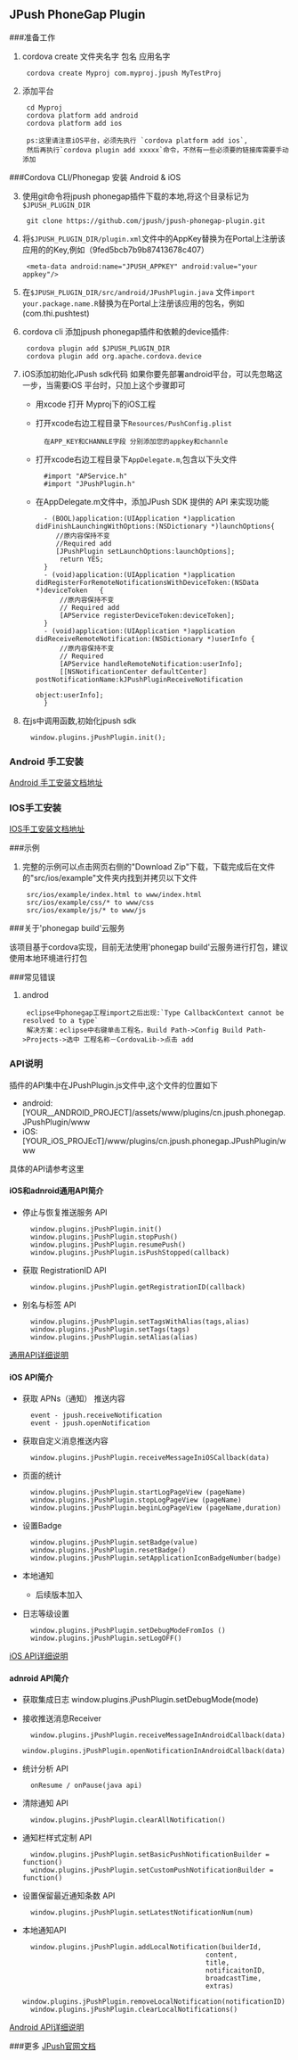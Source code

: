 ## JPush PhoneGap Plugin ##


###准备工作

1. cordova create 文件夹名字 包名 应用名字

		cordova create Myproj com.myproj.jpush MyTestProj
		
2. 添加平台

		cd Myproj 
		cordova platform add android  
		cordova platform add ios

		ps:这里请注意iOS平台，必须先执行 `cordova platform add ios`,
		然后再执行`cordova plugin add xxxxx`命令，不然有一些必须要的链接库需要手动添加
		

###Cordova CLI/Phonegap 安装 Android & iOS

3. 使用git命令将jpush phonegap插件下载的本地,将这个目录标记为`$JPUSH_PLUGIN_DIR`
		
		git clone https://github.com/jpush/jpush-phonegap-plugin.git


4. 将`$JPUSH_PLUGIN_DIR/plugin.xml`文件中的AppKey替换为在Portal上注册该应用的的Key,例如（9fed5bcb7b9b87413678c407）
		
		<meta-data android:name="JPUSH_APPKEY" android:value="your appkey"/>

5. 在`$JPUSH_PLUGIN_DIR/src/android/JPushPlugin.java` 文件`import your.package.name.R`替换为在Portal上注册该应用的包名，例如(com.thi.pushtest)


6. cordova cli 添加jpush phonegap插件和依赖的device插件: 

		cordova plugin add $JPUSH_PLUGIN_DIR
		cordova plugin add org.apache.cordova.device

7. iOS添加初始化JPush sdk代码 如果你要先部署android平台，可以先忽略这一步，当需要iOS 平台时，只加上这个步骤即可
	
	+ 用xcode 打开 Myproj下的iOS工程 
	+ 打开xcode右边工程目录下`Resources/PushConfig.plist`
		
			在APP_KEY和CHANNLE字段 分别添加您的appkey和channle
		
	+ 打开xcode右边工程目录下`AppDelegate.m`,包含以下头文件

			#import "APService.h"
		    #import "JPushPlugin.h"

	+ 在AppDelegate.m文件中，添加JPush SDK 提供的 API 来实现功能

			- (BOOL)application:(UIApplication *)application didFinishLaunchingWithOptions:(NSDictionary *)launchOptions{
			   //原内容保持不变
			   //Required add 
			   [JPushPlugin setLaunchOptions:launchOptions];
			    return YES;
			}
			- (void)application:(UIApplication *)application didRegisterForRemoteNotificationsWithDeviceToken:(NSData *)deviceToken   {
			    //原内容保持不变
			    // Required add
			    [APService registerDeviceToken:deviceToken];
			}
			- (void)application:(UIApplication *)application didReceiveRemoteNotification:(NSDictionary *)userInfo {
			    //原内容保持不变
			    // Required
			    [APService handleRemoteNotification:userInfo];
	    		[[NSNotificationCenter defaultCenter] postNotificationName:kJPushPluginReceiveNotification
	                                                               object:userInfo];
			}
	
7. 在js中调用函数,初始化jpush sdk

		 window.plugins.jPushPlugin.init();		 

### Android 手工安装

[Android 手工安装文档地址](document/Android_handle_install.md)
	

### IOS手工安装

[IOS手工安装文档地址](document/iOS_handle_install.md)


###示例

1. 完整的示例可以点击网页右侧的"Download Zip"下载，下载完成后在文件的"src/ios/example"文件夹内找到并拷贝以下文件

		src/ios/example/index.html to www/index.html
		src/ios/example/css/* to www/css
		src/ios/example/js/* to www/js

###关于'phonegap build'云服务

该项目基于cordova实现，目前无法使用'phonegap build'云服务进行打包，建议使用本地环境进行打包

###常见错误
1. androd

		eclipse中phonegap工程import之后出现:`Type CallbackContext cannot be resolved to a type`
		解决方案：eclipse中右键单击工程名，Build Path->Config Build Path->Projects->选中 工程名称－CordovaLib->点击 add

### API说明

插件的API集中在JPushPlugin.js文件中,这个文件的位置如下

*  android:[YOUR__ANDROID_PROJECT]/assets/www/plugins/cn.jpush.phonegap.JPushPlugin/www
*  iOS:[YOUR_iOS_PROJEcT]/www/plugins/cn.jpush.phonegap.JPushPlugin/www

具体的API请参考这里

#### iOS和adnroid通用API简介

+ 停止与恢复推送服务 API
		
		window.plugins.jPushPlugin.init()
		window.plugins.jPushPlugin.stopPush()
		window.plugins.jPushPlugin.resumePush()
		window.plugins.jPushPlugin.isPushStopped(callback)


+ 获取 RegistrationID API

		window.plugins.jPushPlugin.getRegistrationID(callback)
		
+ 别名与标签 API
	
		window.plugins.jPushPlugin.setTagsWithAlias(tags,alias)
		window.plugins.jPushPlugin.setTags(tags)
		window.plugins.jPushPlugin.setAlias(alias)

[通用API详细说明](document/Common_detail_api.md)

#### iOS API简介
+ 获取 APNs（通知） 推送内容

		event - jpush.receiveNotification
		event - jpush.openNotification

+ 获取自定义消息推送内容

		window.plugins.jPushPlugin.receiveMessageIniOSCallback(data)
+ 页面的统计
	
		window.plugins.jPushPlugin.startLogPageView (pageName)
		window.plugins.jPushPlugin.stopLogPageView (pageName)
		window.plugins.jPushPlugin.beginLogPageView (pageName,duration)
+ 设置Badge

		window.plugins.jPushPlugin.setBadge(value)
		window.plugins.jPushPlugin.resetBadge()
		window.plugins.jPushPlugin.setApplicationIconBadgeNumber(badge)
+ 本地通知

	+ 后续版本加入
		
+ 日志等级设置
	
		window.plugins.jPushPlugin.setDebugModeFromIos ()
		window.plugins.jPushPlugin.setLogOFF()
		
		
[iOS API详细说明](document/iOS_detail_api.md)


#### adnroid API简介
		
+ 获取集成日志
		window.plugins.jPushPlugin.setDebugMode(mode)

+ 接收推送消息Receiver
		
		window.plugins.jPushPlugin.receiveMessageInAndroidCallback(data)
		window.plugins.jPushPlugin.openNotificationInAndroidCallback(data)

+ 统计分析 API

		onResume / onPause(java api)
			
+ 清除通知 API

		window.plugins.jPushPlugin.clearAllNotification()

+ 通知栏样式定制 API

		window.plugins.jPushPlugin.setBasicPushNotificationBuilder = function()
		window.plugins.jPushPlugin.setCustomPushNotificationBuilder = function()

+ 设置保留最近通知条数 API
		
		window.plugins.jPushPlugin.setLatestNotificationNum(num)
		
+ 本地通知API
		
		window.plugins.jPushPlugin.addLocalNotification(builderId,
												    content,
												    title,
												    notificaitonID,
												    broadcastTime,
											 	    extras)
		window.plugins.jPushPlugin.removeLocalNotification(notificationID)
		window.plugins.jPushPlugin.clearLocalNotifications()

[Android API详细说明](document/Android_detail_api.md)

###更多
 [JPush官网文档](http://docs.jpush.io/)